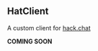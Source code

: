 ## HatClient
A custom client for <a href="https://github.com/AndrewBelt/hack.chat">hack.chat</a>

**COMING SOON**
